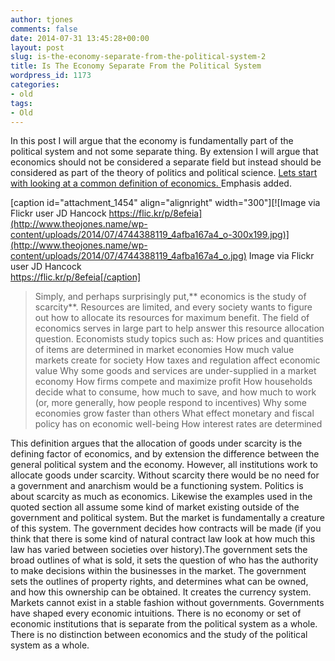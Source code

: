 ```yaml
---
author: tjones
comments: false
date: 2014-07-31 13:45:28+00:00
layout: post
slug: is-the-economy-separate-from-the-political-system-2
title: Is The Economy Separate From the Political System
wordpress_id: 1173
categories:
- old
tags:
- Old
---
```


In this post I will argue that the economy is fundamentally part of the political system and not some separate thing. By extension I will argue that economics should not be considered a separate field but instead  should be considered as part of the theory of politics and political science. [Lets start with looking at a common definition of economics. ](http://economics.about.com/od/economics-basics/a/What-Is-Economics.htm)  Emphasis added. 

[caption id="attachment_1454" align="alignright" width="300"][![Image via Flickr user  JD Hancock https://flic.kr/p/8efeia](http://www.theojones.name/wp-content/uploads/2014/07/4744388119_4afba167a4_o-300x199.jpg)](http://www.theojones.name/wp-content/uploads/2014/07/4744388119_4afba167a4_o.jpg) Image via Flickr user  JD Hancock  
https://flic.kr/p/8efeia[/caption]



<blockquote> 
Simply, and perhaps surprisingly put,** economics is the study of scarcity**. Resources are limited, and every society wants to figure out how to allocate its resources for maximum benefit. The field of economics serves in large part to help answer this resource allocation question. Economists study topics such as:  
How prices and quantities of items are determined in market economies  
How much value markets create for society  
How taxes and regulation affect economic value  
Why some goods and services are under-supplied in a market economy  
How firms compete and maximize profit  
How households decide what to consume, how much to save, and how much to work (or, more generally, how people respond to incentives)  
Why some economies grow faster than others  
What effect monetary and fiscal policy has on economic well-being  
How interest rates are determined  
</blockquote>



This definition argues that the allocation of goods under scarcity is the defining factor of economics, and by extension the difference between the general political system and the economy. However, all institutions work to allocate goods under scarcity. Without scarcity there would be no need for a government and anarchism would be a functioning system. Politics is about scarcity as much as economics. Likewise the examples used in the quoted section all assume some kind of market existing outside of the government and political system. But the market is fundamentally a creature of this system. The government decides how contracts will be made (if you think that there is some kind of natural contract law look at how much this law has varied between societies over history).The government sets the broad outlines of what is sold, it sets the question of who has the authority to make decisions within the businesses in the market. The government sets the outlines of property rights, and determines what can be owned, and how this ownership can be obtained. It creates the currency system. Markets cannot exist in a stable fashion without governments. Governments have shaped every economic intuitions. There is no economy or set of economic institutions that is separate from the political system as a whole. There is no distinction between economics and the study of the political system as a whole.
